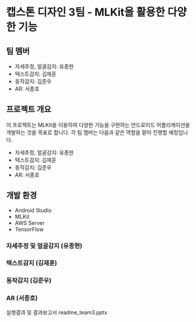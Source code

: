 # 캡스톤 디자인 3팀 - MLKit을 활용한 다양한 기능

## 팀 멤버

- 자세추정, 얼굴감지: 유종현
- 텍스트감지: 김재훈
- 동작감지: 김준우
- AR: 서종호

## 프로젝트 개요

이 프로젝트는 MLKit을 이용하여 다양한 기능을 구현하는 안드로이드 어플리케이션을 개발하는 것을 목표로 합니다. 각 팀 멤버는 다음과 같은 역할을 맡아 진행할 예정입니다.

- 자세추정, 얼굴감지: 유종현
- 텍스트감지: 김재훈
- 동작감지: 김준우
- AR: 서종호

## 개발 환경

- Android Studio
- MLKit
- AWS Server
- TensorFlow


### 자세추정 및 얼굴감지 (유종현)

### 텍스트감지 (김재훈)

### 동작감지 (김준우)

### AR (서종호)

실행결과 및 결과보고서 readme_team3.pptx

